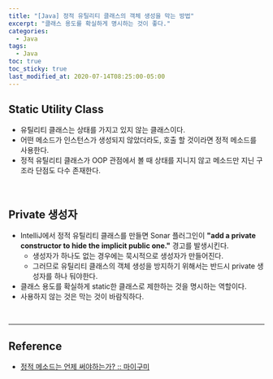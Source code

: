 ```yaml
---
title: "[Java] 정적 유틸리티 클래스의 객체 생성을 막는 방법"
excerpt: "클래스 용도를 확실하게 명시하는 것이 좋다."
categories:
  - Java
tags:
  - Java
toc: true
toc_sticky: true
last_modified_at: 2020-07-14T08:25:00-05:00
---
```


## Static Utility Class

* 유틸리티 클래스는 상태를 가지고 있지 않는 클래스이다.
* 어떤 메소드가 인스턴스가 생성되지 않았더라도, 호출 할 것이라면 정적 메소드를 사용한다.
* 정적 유틸리티 클래스가 OOP 관점에서 볼 때 상태를 지니지 않고 메소드만 지닌 구조라 단점도 다수 존재한다.

<br>

## Private 생성자

* IntelliJ에서 정적 유틸리티 클래스를 만들면 Sonar 플러그인이 **"add a private constructor to hide the implicit public one."** 경고를 발생시킨다.
  * 생성자가 하나도 없는 경우에는 묵시적으로 생성자가 만들어진다.
  * 그러므로 유틸리티 클래스의 객체 생성을 방지하기 위해서는 반드시 private 생성자를 하나 둬야한다.
* 클래스 용도를 확실하게 static한 클래스로 제한하는 것을 명시하는 역할이다.
* 사용하지 않는 것은 막는 것이 바람직하다.

<br>

---

## Reference

*	[정적 메소드는 언제 써야하는가? :: 마이구미](https://mygumi.tistory.com/253)
